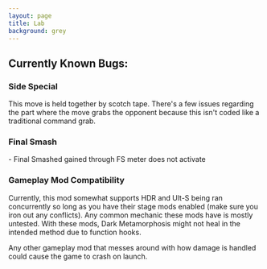```yaml
---
layout: page
title: Lab
background: grey
---
```


<div class="col-lg-12 text-center">
	<h2 class="section-heading text-uppercase">Currently Known Bugs:</h2>
</div>

<div class="col-lg-12 text-center">
	<h3 class="section-heading text-uppercase">Side Special</h3>
</div>
This move is held together by scotch tape. There's a few issues regarding the part where the move grabs the opponent because this isn't coded like a traditional command grab.

<div class="col-lg-12 text-center">
	<h3 class="section-heading text-uppercase">Final Smash</h3>
</div>-
Final Smashed gained through FS meter does not activate


<div class="col-lg-12 text-center">
	<h3 class="section-heading text-uppercase">Gameplay Mod Compatibility</h3>
</div>
Currently, this mod somewhat supports HDR and Ult-S being ran concurrently so long as you have their stage mods enabled (make sure you iron out any conflicts). Any common mechanic these mods have is mostly untested. With these mods, Dark Metamorphosis might not heal in the intended method due to function hooks. 

Any other gameplay mod that messes around with how damage is handled could cause the game to crash on launch.